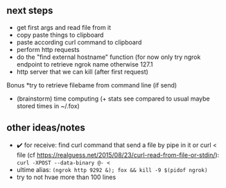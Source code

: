 ## next steps
* get first args and read file from it
* copy paste things to clipboard
* paste according curl command to clipboard
* perform http requests
* do the "find external hostname" function (for now only try ngrok endpoint to retrieve ngrok name otherwise 127.1
* http server that we can kill (after first request)

Bonus
*try to retrieve filebame from command line (if send)
* (brainstorm) time computing (+ stats see compared to usual maybe stored times in ~/.fox)


  
## other ideas/notes
* ✔️ for receive: find curl command that send a file by pipe in it or curl < file
(cf https://realguess.net/2015/08/23/curl-read-from-file-or-stdin/): `curl -XPOST --data-binary @- <`
* ultime alias: `(ngrok http 9292 &); fox && kill -9 $(pidof ngrok)`
* try to not hvae more than 100 lines
